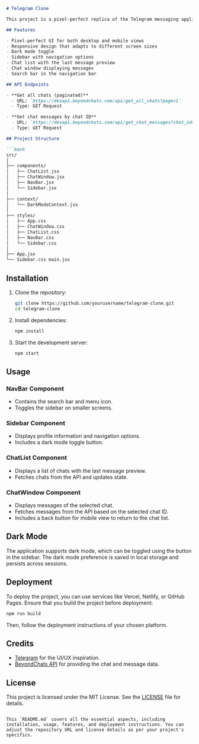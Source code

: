 
```markdown
# Telegram Clone

This project is a pixel-perfect replica of the Telegram messaging application, developed using ReactJS. The application includes both desktop and mobile views and utilizes two API endpoints to display chats and their messages.

## Features

- Pixel-perfect UI for both desktop and mobile views
- Responsive design that adapts to different screen sizes
- Dark mode toggle
- Sidebar with navigation options
- Chat list with the last message preview
- Chat window displaying messages
- Search bar in the navigation bar

## API Endpoints

- **Get all chats (paginated)**
  - URL: `https://devapi.beyondchats.com/api/get_all_chats?page=1`
  - Type: GET Request

- **Get chat messages by chat ID**
  - URL: `https://devapi.beyondchats.com/api/get_chat_messages?chat_id=3888`
  - Type: GET Request

## Project Structure

```bash
src/
│
├── components/
│   ├── ChatList.jsx
│   ├── ChatWindow.jsx
│   ├── NavBar.jsx
│   └── Sidebar.jsx
│
├── context/
│   └── DarkModeContext.jsx
│
├── styles/
│   ├── App.css
│   ├── ChatWindow.css
│   ├── ChatList.css
│   ├── NavBar.css
│   └── Sidebar.css
│
├── App.jsx
└── Sidebar.css main.jsx

```

## Installation

1. Clone the repository:
   ```bash
   git clone https://github.com/yourusername/telegram-clone.git
   cd telegram-clone
   ```

2. Install dependencies:
   ```bash
   npm install
   ```

3. Start the development server:
   ```bash
   npm start
   ```

## Usage

### NavBar Component

- Contains the search bar and menu icon.
- Toggles the sidebar on smaller screens.

### Sidebar Component

- Displays profile information and navigation options.
- Includes a dark mode toggle button.

### ChatList Component

- Displays a list of chats with the last message preview.
- Fetches chats from the API and updates state.

### ChatWindow Component

- Displays messages of the selected chat.
- Fetches messages from the API based on the selected chat ID.
- Includes a back button for mobile view to return to the chat list.

## Dark Mode

The application supports dark mode, which can be toggled using the button in the sidebar. The dark mode preference is saved in local storage and persists across sessions.

## Deployment

To deploy the project, you can use services like Vercel, Netlify, or GitHub Pages. Ensure that you build the project before deployment:

```bash
npm run build
```

Then, follow the deployment instructions of your chosen platform.

## Credits

- [Telegram](https://telegram.org/) for the UI/UX inspiration.
- [BeyondChats API](https://devapi.beyondchats.com) for providing the chat and message data.

## License

This project is licensed under the MIT License. See the [LICENSE](LICENSE) file for details.
```

This `README.md` covers all the essential aspects, including installation, usage, features, and deployment instructions. You can adjust the repository URL and license details as per your project's specifics.
